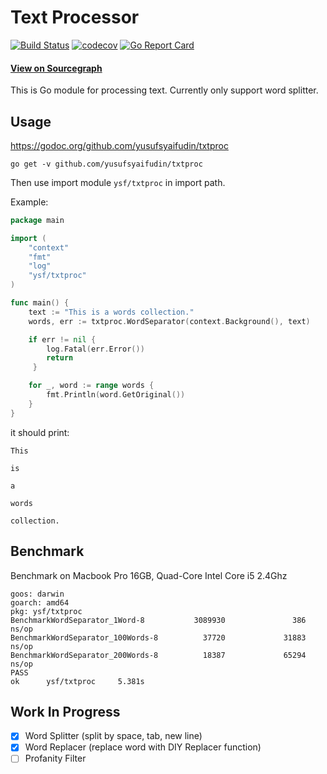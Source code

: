 # Text Processor

[![Build Status](https://travis-ci.com/yusufsyaifudin/txtproc.svg?branch=master)](https://travis-ci.com/yusufsyaifudin/txtproc)
[![codecov](https://codecov.io/gh/yusufsyaifudin/txtproc/branch/master/graph/badge.svg)](https://codecov.io/gh/yusufsyaifudin/txtproc)
[![Go Report Card](https://goreportcard.com/badge/github.com/yusufsyaifudin/txtproc)](https://goreportcard.com/report/github.com/yusufsyaifudin/txtproc)

#### [View on Sourcegraph](https://sourcegraph.com/github.com/yusufsyaifudin/txtproc)

This is Go module for processing text. Currently only support word splitter.

## Usage

https://godoc.org/github.com/yusufsyaifudin/txtproc

```
go get -v github.com/yusufsyaifudin/txtproc
```

Then use import module `ysf/txtproc` in import path.

Example:

```go
package main

import (
    "context"
    "fmt"
    "log"
    "ysf/txtproc"
)

func main() {
    text := "This is a words collection."
    words, err := txtproc.WordSeparator(context.Background(), text)

    if err != nil {
        log.Fatal(err.Error())
        return
     }

    for _, word := range words {
        fmt.Println(word.GetOriginal())
    }
}
```

it should print:

```
This

is

a

words

collection.
```

## Benchmark

Benchmark on Macbook Pro 16GB, Quad-Core Intel Core i5 2.4Ghz

```
goos: darwin
goarch: amd64
pkg: ysf/txtproc
BenchmarkWordSeparator_1Word-8           3089930               386 ns/op
BenchmarkWordSeparator_100Words-8          37720             31883 ns/op
BenchmarkWordSeparator_200Words-8          18387             65294 ns/op
PASS
ok      ysf/txtproc     5.381s
```

## Work In Progress

- [x] Word Splitter (split by space, tab, new line)
- [x] Word Replacer (replace word with DIY Replacer function)
- [ ] Profanity Filter
